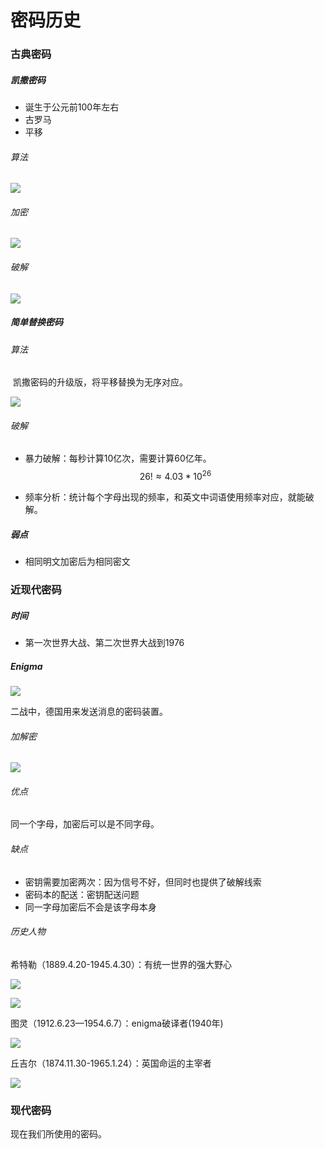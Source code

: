 # 密码历史

### 古典密码

##### 凯撒密码

- 诞生于公元前100年左右
- 古罗马
- 平移

###### 算法

![](image/凯撒密码.png)

###### 加密

![](image/凯撒密码加密.png)

###### 破解

![](image/凯撒密码暴力破解.png)

##### 简单替换密码

###### 算法

​	凯撒密码的升级版，将平移替换为无序对应。

![](image/简单替换密码.png)

###### 破解

- 暴力破解：每秒计算10亿次，需要计算60亿年。
  $$
  26! ≈ 4.03 * 10^{26}
  $$

- 频率分析：统计每个字母出现的频率，和英文中词语使用频率对应，就能破解。

##### 弱点

- 相同明文加密后为相同密文

### 近现代密码

##### 时间

- 第一次世界大战、第二次世界大战到1976

##### Enigma

![](image/enigma密码机.png)

二战中，德国用来发送消息的密码装置。

###### 加解密

![](image/enigma加解密.png)

###### 优点

同一个字母，加密后可以是不同字母。

###### 缺点

- 密钥需要加密两次：因为信号不好，但同时也提供了破解线索
- 密码本的配送：密钥配送问题
- 同一字母加密后不会是该字母本身

###### 历史人物

希特勒（1889.4.20-1945.4.30）：有统一世界的强大野心

![](image/希特勒.png)

![](image/enigma使用场景.png)

图灵（1912.6.23—1954.6.7）：enigma破译者(1940年)

![](image/模仿游戏.png)

丘吉尔（1874.11.30-1965.1.24）：英国命运的主宰者

![](image/丘吉尔.png)

### 现代密码

现在我们所使用的密码。

